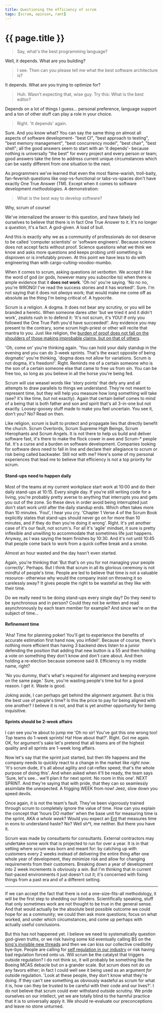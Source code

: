 ```yaml
---
title: Questioning the efficiency of scrum
tags: [scrum, opinion, rant]
---
```


# {{ page.title }}

> Say, what's the best programming language?

Well, it depends. What are you building?

> I see. Then can you please tell me what the best software architecture is?

It depends. What are you trying to optimize for?

> Huh. Wasn't expecting that, wise guy. Try this: What is the best editor?

Depends on a lot of things I guess... personal preference, language support and a ton of other stuff can play a role in your choice.

> Right. 'It depends' again.

Sure. And you know what? You can say the same thing on almost all aspects of software development- "best CI", "best approach to testing", "best memory management", "best concurrency model", "best chair", "best shell"; all the good answers seem to start with an 'it depends'- because nothing is universally "the best" for every project and every person or team; good answers take the time to address current unique circumstances which can be vastly different from one situation to the next.

As programmers we've learned that even the most flame-warish, troll-baity, fan-feverish questions like oop-vs-functional or tabs-vs-spaces don't have exactly One True Answer (TM). Except when it comes to software development _methodologies_. A demonstration:

> What is the best way to develop software?

Why, scrum of course!

We've internalized the answer to this question, and have falsely led ourselves to believe that there is in fact One True Answer to it. It's no longer a _question_, it's a fact. A god-given. A load of bull.

And this is exactly why we as a community of professionals do not deserve to be called 'computer scientists' or 'software engineers'. Because science does not accept facts without proof. Science questions what we think we know and asks more questions and keeps probing until something is disproven or is irrefutably proven. At this point we have less to do with engineering than with cargo-culting-voodoo-mumbo.

When it comes to scrum, asking questions _ist verbotten_. We accept it like the word of god (or gods, however many you subscribe to) when there is ample evidence that it __does not work__. 'Oh no' you're saying. 'No no no, you're WRONG! I've read the success stories and it has worked!'. Sure. I'm not saying that it does not _always_ work; that would make me come off as absolute as the thing I'm being critical of. A hypocrite.

Scrum is a religion. A dogma. It does not bear any scrutiny, or you will be branded a heretic. When someone dares utter 'but we tried it and it didn't work', zealots rush in to defend it: 'It's not scrum, it's YOU! If only you followed the One True Path you'd have succeeded!'. Any evidence you may present to the contrary, some scrum high-priest or other will recite that mantra to you. Just like religion, the [burden of proof does not fall on the shoulders of those making improbable claims, but on that of others](https://en.wikipedia.org/wiki/Russell%27s_teapot).

'Oh, come on' you're thinking again. 'You can hold your daily standup in the evening and you can do 3-week sprints. That's the exact opposite of being dogmatic' you're thinking, 'dogma does not allow for variations. Scrum is not dogma, it's freedom!'. Right. Reminds me of a certain someone who is the son of a certain someone else that came to free us from sin. You can be free too, so long as you believe in all the horse you're being fed.

Scrum will use weasel words like 'story points' that defy any and all attempts to draw parallels to things we understand. They're not meant to represent time, but they will help you measure how long something will take (see? it's like time, but not exactly). Again that certain belief comes to mind of a being that is both father and son and spirit that's all 3-in-one but not exactly. Loosey-goosey stuff made to make you feel uncertain. You see it, don't you? No? Read on then.

Like religion, scrum is built to protect and propagate lies that directly benefit the church. Scrum Overlords, Scrum Supreme High Beings, Scrum Hierophants and Scrum Angels. It is not there to help us build and deliver software fast, it's there to make the flock cower in awe and Scrum-* people fat. It's a curse and a burden on software development. Companies looking for software devs need to fall in line and declare their allegiance to scrum or risk being called backwater. Still not with me? Here's some of my personal experiences that lead me to believe that efficiency is not a top priority for scrum.

#### Stand-ups need to happen daily
Most of the teams at my current workplace start work at 10:00 and do their daily stand-ups at 10:15. Every single day. If you're still writing code for a living, you're probably pretty averse to anything that interrupts you and gets you out of the zone. So these devs in order avoid being interrupted just don't start work until after the daily standup ends. Which often takes more than 10 minutes. 'Foul', I hear you cry. 'Chapter 1 Verse 4 of the Scrum Book explicitly states that stand-ups should never go on for more than 10 minutes, and if they do then you're doing it wrong'. Right. It's yet another case of it's our fault, not scrum's. For all it's 'agile' mindset, it sure is pretty inflexible and unwilling to accommodate that sometimes life just happens. Anyway, as I was saying the team finishes by 10:30. And it's not until 10:45 that people come back to work from a quick coffee break and a smoke.

Almost an hour wasted and the day hasn't even started.

Again, you're thinking that 'But that's on you for not managing your people correctly'. Perhaps. But I think that scrum in all its glorious ceremony is not mindful of people's time. People are led to believe that time is not a valuable resource- otherwise why would the company insist on throwing it so carelessly away? It gives people the right to be wasteful as they like with their time. 

Do we really need to be doing stand-ups every single day? Do they need to be synchronous and in person? Could they not be written and read asynchronously by each team member for example? And since we're on the subject of time...

#### Refinement time
'Aha! Time for planning poker! You'll get to experience the benefits of accurate estimation first hand now, you infidel!'. Because of course, there's nothing more efficient than having 3 backend devs listen to a junior defending the position that adding that new button is a 55 and then holding a vote on something they don't know and don't care about. And then holding a re-election because someone said 8. Efficiency is my middle name, right?

'No you dummy, that's what's required for alignment and keeping everyone on the same page.' Sure, you're wasting people's time but for a good reason. I get it. Waste is good.

Joking aside, I can perhaps get behind the alignment argument. But is this the best use of people's time? Is this the price to pay for being aligned with one another? I believe it is not, and that is yet another opportunity for being inquisitive.

#### Sprints should be 2-week affairs
I can see you're about to jump me 'Oh no sir! You've got this one wrong too! _Top_ teams do 1-week sprints! Ha! How about that?'. Right. Got me again. OK, for argument's sake let's pretend that all teams are of the highest quality and all sprints are 1-week long affairs.

Now let's say that the sprint just started, but then life happens and the company needs to quickly react to a change in the market like _right now_. 'It's scrum dude, it's all about agility and cat-reflex speed; that's the whole purpose of doing this'. And when asked when it'll be ready, the team says 'Sure, let's see... we'll plan it for next sprint. No room in this one'. NEXT SPRINT. And they're saying that with pride, that they can so seamlessly assimilate the unexpected. A frigging WEEK from now! Jeez, slow down you speed devils.

Once again, it is not the team's fault. They've been vigorously trained through scrum to completely ignore the value of time. How can you explain the concept that 'hours DO matter' when the base unit for measuring time is the sprint, AKA _a whole week_? Would you expect an [Ent](https://en.wikipedia.org/wiki/Ent) that measures time in eons to understand haste? No? Well sh\*t, me neither. But there you have it.

Scrum was made by consultants for consultants. External contractors may undertake some work that is projected to run for over a year. It is in that setting where scrum was born and meant for: by catching up with customers every 2 weeks instead of delivering the entire thing after one whole year of development, they minimize risk and allow for changing requirements from their customers. Breaking down a year of development into 2 week increments is obviously a win. But I'm thinking that in current fast-paced environments it just doesn't cut it; it's concerned with fixing things from a past era and of a different setting.

---

If we can accept the fact that there is not a one-size-fits-all methodology, it will be the first step to shedding our blinders. Scientifically speaking, stuff that only sometimes work are not thought to be true in the general sense. And that would actually be the absolute best possible outcome we could hope for as a community; we could then ask more questions; focus on what worked, and under which circumstances, and come up perhaps with actually useful conclusions.

But this has not happened yet. I believe we need to systematically question god-given truths, or we risk having some kid eventually calling BS on the [king's invisible new threads](https://en.wikipedia.org/wiki/The_Emperor%27s_New_Clothes) and then we can kiss our collective credibility bye-bye. People are calling for [self regulation in our industry](https://www.forbes.com/sites/forbestechcouncil/2018/07/09/the-self-regulation-window-is-closing-for-tech-companies) or risk having bad regulation forced onto us. Will scrum be the catalyst that triggers outside regulation? I do not think so, it will probably be something like the Boeing MCAS debacle but on a grander scale. But scrum does not do us any favors either; in fact I could well see it being used as an argument _for_ outside regulation. 'Look at these people, they don't know what they're doing. If they can't see something as obviously wasteful as scrum for what it is, how can they be trusted to be careful with their code and our lives?'. I do not believe that scrum could ever withstand outside scrutiny. We pride ourselves on our intellect, yet we are totally blind to the harmful practice that it is to universally apply it. We should re-evaluate our preconceptions and leave no stone unturned.